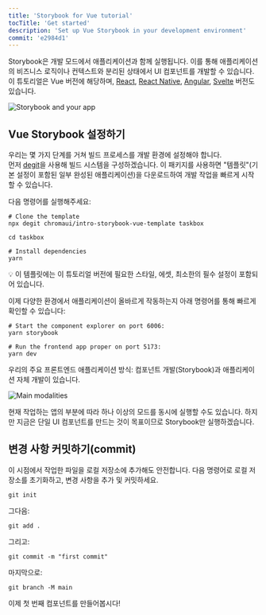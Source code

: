 ```yaml
---
title: 'Storybook for Vue tutorial'
tocTitle: 'Get started'
description: 'Set up Vue Storybook in your development environment'
commit: 'e2984d1'
---
```


Storybook은 개발 모드에서 애플리케이션과 함께 실행됩니다. 이를 통해 애플리케이션의 비즈니스 로직이나 컨텍스트와 분리된 상태에서 UI 컴포넌트를 개발할 수 있습니다. 이 튜토리얼은 Vue 버전에 해당하며, [React](/intro-to-storybook/react/ko/get-started), [React Native](/intro-to-storybook/react-native/en/get-started), [Angular](/intro-to-storybook/angular/en/get-started), [Svelte](/intro-to-storybook/svelte/en/get-started) 버전도 있습니다.

![Storybook and your app](/intro-to-storybook/storybook-relationship.jpg)

## Vue Storybook 설정하기

우리는 몇 가지 단계를 거쳐 빌드 프로세스를 개발 환경에 설정해야 합니다.  
먼저 [degit](https://github.com/Rich-Harris/degit)을 사용해 빌드 시스템을 구성하겠습니다. 이 패키지를 사용하면 "템플릿"(기본 설정이 포함된 일부 완성된 애플리케이션)을 다운로드하여 개발 작업을 빠르게 시작할 수 있습니다.

다음 명령어를 실행해주세요:

```shell:clipboard=false
# Clone the template
npx degit chromaui/intro-storybook-vue-template taskbox

cd taskbox

# Install dependencies
yarn
```

<div class="aside">
💡 이 템플릿에는 이 튜토리얼 버전에 필요한 스타일, 에셋, 최소한의 필수 설정이 포함되어 있습니다.
</div>

이제 다양한 환경에서 애플리케이션이 올바르게 작동하는지 아래 명령어를 통해 빠르게 확인할 수 있습니다:

```shell:clipboard=false
# Start the component explorer on port 6006:
yarn storybook

# Run the frontend app proper on port 5173:
yarn dev
```

우리의 주요 프론트엔드 애플리케이션 방식: 컴포넌트 개발(Storybook)과 애플리케이션 자체 개발이 있습니다.

![Main modalities](/intro-to-storybook/app-main-modalities-vue.png)

현재 작업하는 앱의 부분에 따라 하나 이상의 모드를 동시에 실행할 수도 있습니다.
하지만 지금은 단일 UI 컴포넌트를 만드는 것이 목표이므로 Storybook만 실행하겠습니다.

## 변경 사항 커밋하기(commit)

이 시점에서 작업한 파일을 로컬 저장소에 추가해도 안전합니다. 다음 명령어로 로컬 저장소를 초기화하고, 변경 사항을 추가 및 커밋하세요.

```shell
git init
```

그다음:

```shell
git add .
```

그리고:

```shell
git commit -m "first commit"
```

마지막으로:

```shell
git branch -M main
```

이제 첫 번째 컴포넌트를 만들어봅시다!
